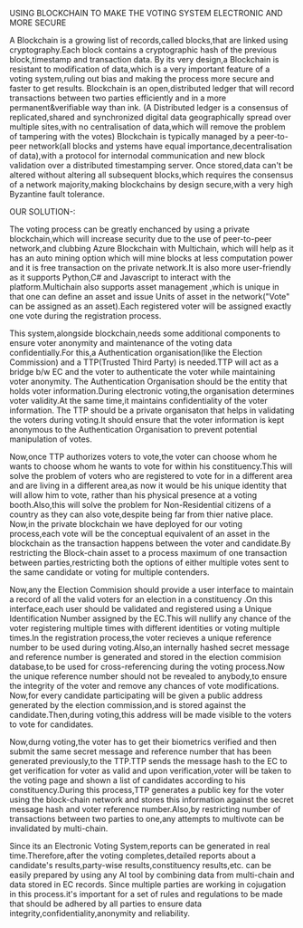 USING BLOCKCHAIN TO MAKE THE VOTING SYSTEM ELECTRONIC AND MORE SECURE

A Blockchain is a growing list of records,called blocks,that are linked using cryptography.Each block contains a cryptographic hash of the previous block,timestamp and transaction data.
By its very design,a Blockchain is resistant to modification of data,which is a very important feature of a voting system,ruling out bias and making the process more secure and faster to get results.
Blockchain is an open,distributed ledger that will record transactions between two parties efficiently and in a more permanent&verifiable way than ink.
(A Distributed ledger is a consensus of replicated,shared and synchronized digital data geographically spread over multiple sites,with no centralisation of data,which will remove the problem of tampering with the votes)
Blockchain is typically managed by a peer-to-peer network(all blocks and ystems have equal importance,decentralisation of data),with a protocol for internodal communication and new block validation over a distributed timestamping server.
Once stored,data can't be altered without altering all subsequent blocks,which requires the consensus of a network majority,making blockchains by design secure,with a very high Byzantine fault tolerance. 

OUR SOLUTION-:

The voting process can be greatly enchanced by using a private blockchain,which will increase security due to the use of peer-to-peer network,and clubbing Azure Blockchain with Multichain, which will help as it has an auto mining option which will mine blocks at less computation power and it is free transaction on the private network.It is also more user-friendly as it supports Python,C# and Javascript to interact with the platform.Multichain also supports asset management ,which is unique in that one can define an asset and issue Units of asset in the network("Vote" can be assigned as an asset).Each registered voter will be assigned exactly one vote during the registration process.

This system,alongside blockchain,needs some additional components to ensure voter anonymity and maintenance of the voting data confidentially.For this,a Authentication organisation(like the Election Commission) and a TTP(Trusted Third Party) is needed.TTP will act as a bridge b/w EC and the voter to authenticate the voter while maintaining voter anonymity.
The Authentication Organisation should be the entity that holds voter information.During electronic voting,the organisation determines voter validity.At the same time,it maintains confidentiality of the voter information.
The TTP should be a private organisaton that helps in validating the voters during voting.It should ensure that the voter information is kept anonymous to the Authentication Organisation to prevent potential manipulation of votes.

Now,once TTP authorizes voters to vote,the voter can choose whom he wants to choose whom he wants to vote for within his constituency.This will solve the problem of voters who are registered to vote for in a different area and are living in a different area,as now it would be his unique identity that will allow him to vote, rather than his physical presence at a voting booth.Also,this will solve the problem for Non-Residential citizens of a country as they can also vote,despite being far from thier native place.
Now,in the private blockchain we have deployed for our voting process,each vote will be the conceptual equivalent of an asset in the blockchain as the transaction happens between the voter and candidate.By restricting the Block-chain asset to a process maximum of one transaction between parties,restricting both the options of either multiple votes sent to the same candidate or voting for multiple contenders.

Now,any the Election Commision should provide a user interface to maintain a record of all the valid voters for an election in a constituency .On this interface,each user should be validated and registered using a Unique Identification Number assigned by the EC.This will nullify any chance of the voter registering multiple times with different identities or voting multiple times.In the registration process,the voter recieves a unique reference number to be used during voting.Also,an internally hashed secret message and reference number is generated and stored in the election commision database,to be used for cross-referencing during the voting process.Now the unique reference number should not be revealed to anybody,to ensure the integrity of the voter and remove any chances of vote modifications.  
Now,for every candidate participating will be given a public address generated by the election commission,and is stored against the candidate.Then,during voting,this address will be made visible to the voters to vote for candidates.

Now,durng voting,the voter has to get their biometrics verified and then submit the same secret message and reference number that has been generated previously,to the TTP.TTP sends the message hash to the EC to get verification for voter as valid and upon verification,voter will be taken to the voting page and shown a list of candidates according to his constituency.During this process,TTP generates a public key for the voter using the block-chain network and stores this information against the secret message hash and voter reference number.Also,by restricting number of transactions between two parties to one,any attempts to multivote can be invalidated by multi-chain.

Since its an Electronic Voting System,reports can be generated in real time.Therefore,after the voting completes,detailed reports about a candidate's results,party-wise results,constituency results,etc. can be easily prepared by using any AI tool by combining data from multi-chain and data stored in EC records.
Since multiple parties are working in cojugation in this process.it's important for a set of rules and regulations to be made that should be adhered by all parties to ensure data integrity,confidentiality,anonymity and reliability.
